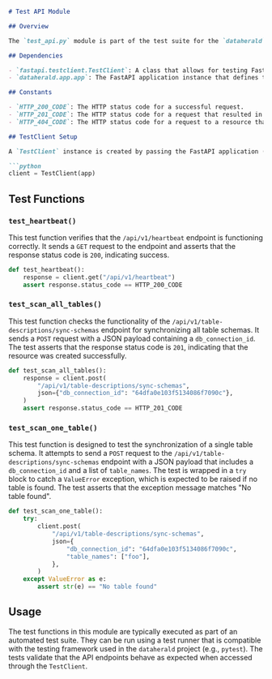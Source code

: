```markdown
# Test API Module

## Overview

The `test_api.py` module is part of the test suite for the `dataherald` project. It is designed to test the API endpoints provided by the FastAPI application defined in `dataherald.app`. The tests are executed using the `TestClient` from FastAPI's `testclient` module, which allows for the simulation of sending HTTP requests to the API without running a server.

## Dependencies

- `fastapi.testclient.TestClient`: A class that allows for testing FastAPI applications with a mock client that can simulate HTTP requests.
- `dataherald.app.app`: The FastAPI application instance that defines the API endpoints to be tested.

## Constants

- `HTTP_200_CODE`: The HTTP status code for a successful request.
- `HTTP_201_CODE`: The HTTP status code for a request that resulted in the creation of a new resource.
- `HTTP_404_CODE`: The HTTP status code for a request to a resource that does not exist.

## TestClient Setup

A `TestClient` instance is created by passing the FastAPI application (`app`) to it. This client is used to make requests to the API endpoints and assert the responses in the test functions.

```python
client = TestClient(app)
```

## Test Functions

### `test_heartbeat()`

This test function verifies that the `/api/v1/heartbeat` endpoint is functioning correctly. It sends a `GET` request to the endpoint and asserts that the response status code is `200`, indicating success.

```python
def test_heartbeat():
    response = client.get("/api/v1/heartbeat")
    assert response.status_code == HTTP_200_CODE
```

### `test_scan_all_tables()`

This test function checks the functionality of the `/api/v1/table-descriptions/sync-schemas` endpoint for synchronizing all table schemas. It sends a `POST` request with a JSON payload containing a `db_connection_id`. The test asserts that the response status code is `201`, indicating that the resource was created successfully.

```python
def test_scan_all_tables():
    response = client.post(
        "/api/v1/table-descriptions/sync-schemas",
        json={"db_connection_id": "64dfa0e103f5134086f7090c"},
    )
    assert response.status_code == HTTP_201_CODE
```

### `test_scan_one_table()`

This test function is designed to test the synchronization of a single table schema. It attempts to send a `POST` request to the `/api/v1/table-descriptions/sync-schemas` endpoint with a JSON payload that includes a `db_connection_id` and a list of `table_names`. The test is wrapped in a `try` block to catch a `ValueError` exception, which is expected to be raised if no table is found. The test asserts that the exception message matches "No table found".

```python
def test_scan_one_table():
    try:
        client.post(
            "/api/v1/table-descriptions/sync-schemas",
            json={
                "db_connection_id": "64dfa0e103f5134086f7090c",
                "table_names": ["foo"],
            },
        )
    except ValueError as e:
        assert str(e) == "No table found"
```

## Usage

The test functions in this module are typically executed as part of an automated test suite. They can be run using a test runner that is compatible with the testing framework used in the `dataherald` project (e.g., `pytest`). The tests validate that the API endpoints behave as expected when accessed through the `TestClient`.
```